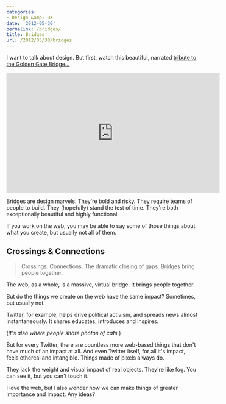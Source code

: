 ```yaml
---
categories:
- Design &amp; UX
date: '2012-05-30'
permalink: /bridges/
title: Bridges
url: /2012/05/30/bridges
---
```


I want to talk about design. But first, watch this beautiful, narrated <a href="http://vimeo.com/42442223">tribute to the Golden Gate Bridge...</a>

<iframe class="alignc" src="https://player.vimeo.com/video/42442223" width="560" height="315" frameborder="0" webkitAllowFullScreen mozallowfullscreen allowFullScreen></iframe>

Bridges are design marvels. They're bold and risky. They require teams of people to build. They (hopefully) stand the test of time. They're both exceptionally beautiful and highly functional.

If you work on the web, you may be able to say some of those things about what you create, but usually not all of them.
<!--more-->
<h2>Crossings & Connections</h2>

<blockquote>Crossings. Connections. The dramatic closing of gaps. Bridges bring people together.</blockquote>

The web, as a whole, is a massive, virtual bridge. It brings people together.

But do the things we create on the web have the same impact? Sometimes, but usually not.

Twitter, for example, helps drive political activism, and spreads news almost instantaneously. It shares educates, introduces and inspires.

(<em>It's also where people share photos of cats.</em>)

But for every Twitter, there are countless more web-based things that don't have much of an impact at all. And even Twitter itself, for all it's impact, feels ethereal and intangible. Things made of pixels always do.

They lack the weight and visual impact of real objects. They're like fog. You can see it, but you can't touch it.

I love the web, but I also wonder how we can make things of greater importance and impact. Any ideas?